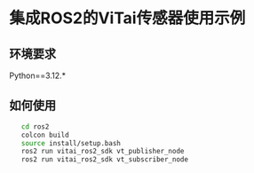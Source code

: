# 集成ROS2的ViTai传感器使用示例


## 环境要求

Python==3.12.*

## 如何使用

```bash
   cd ros2
   colcon build
   source install/setup.bash
   ros2 run vitai_ros2_sdk vt_publisher_node
   ros2 run vitai_ros2_sdk vt_subscriber_node
```




